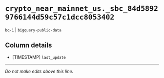 # `crypto_near_mainnet_us._sbc_84d58929766144d59c57c1dcc8053402`
`bq-1` | `bigquery-public-data`

## Column details
* [TIMESTAMP] `last_update`

-------------------------------------------------------------------------------
*Do not make edits above this line.*
